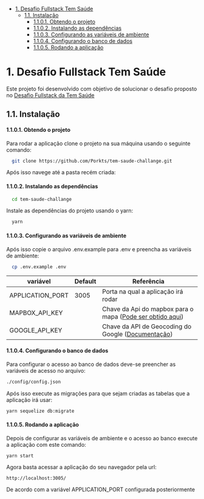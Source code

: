 - [1. Desafio Fullstack Tem Saúde](#1-desafio-fullstack-tem-saúde)
  - [1.1. Instalação](#11-instalação)
    - [1.1.0.1. Obtendo o projeto](#1101-obtendo-o-projeto)
    - [1.1.0.2. Instalando as dependências](#1102-instalando-as-dependências)
    - [1.1.0.3. Configurando as variáveis de ambiente](#1103-configurando-as-variáveis-de-ambiente)
    - [1.1.0.4. Configurando o banco de dados](#1104-configurando-o-banco-de-dados)
    - [1.1.0.5. Rodando a aplicação](#1105-rodando-a-aplicação)

# 1. Desafio Fullstack Tem Saúde

Este projeto foi desenvolvido com objetivo de solucionar o desafio proposto no [Desafio Fullstack da Tem Saúde ](https://github.com/tem-saude/challange-fullstack)

## 1.1. Instalação

#### 1.1.0.1. Obtendo o projeto

Para rodar a aplicação clone o projeto na sua máquina usando o seguinte comando:

```bash
  git clone https://github.com/Porkts/tem-saude-challange.git
```

Após isso navege até a pasta recém criada:

#### 1.1.0.2. Instalando as dependências

```bash
  cd tem-saude-challange
```

Instale as dependências do projeto usando o yarn:

```bash
  yarn
```

#### 1.1.0.3. Configurando as variáveis de ambiente

Após isso copie o arquivo .env.example para .env e preencha as variáveis de ambiente:

```bash
  cp .env.example .env
```

| variável         | Default | Referência                                                                                                                |
| ---------------- | ------- | ------------------------------------------------------------------------------------------------------------------------- |
| APPLICATION_PORT | 3005    | Porta na qual a aplicação irá rodar                                                                                       |
| MAPBOX_API_KEY   |         | Chave da Api do mapbox para o mapa ([Pode ser obtido aqui](https://www.mapbox.com/studio/account/tokens/))                |
| GOOGLE_API_KEY   |         | Chave da API de Geocoding do Google ([Documentação](https://developers.google.com/maps/documentation/geocoding/overview)) |

#### 1.1.0.4. Configurando o banco de dados

Para configurar o acesso ao banco de dados deve-se preencher as variáveis de acesso no arquivo:

```bash
./config/config.json
```

Após isso execute as migrações para que sejam criadas as tabelas que a aplicação irá usar:

```bash
yarn sequelize db:migrate
```

#### 1.1.0.5. Rodando a aplicação

Depois de configurar as variáveis de ambiente e o acesso ao banco execute a aplicação com este comando:

```bash
yarn start
```

Agora basta acessar a aplicação do seu navegador pela url:

```
http://localhost:3005/
```

De acordo com a variável APPLICATION_PORT configurada posteriormente
